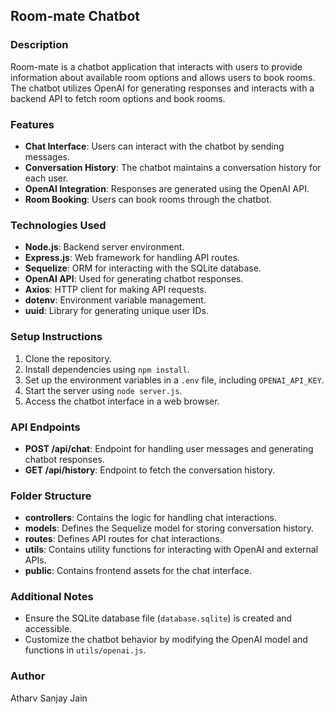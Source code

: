 ## Room-mate Chatbot

### Description

Room-mate is a chatbot application that interacts with users to provide information about available room options and allows users to book rooms. The chatbot utilizes OpenAI for generating responses and interacts with a backend API to fetch room options and book rooms.


### Features

- **Chat Interface**: Users can interact with the chatbot by sending messages.
- **Conversation History**: The chatbot maintains a conversation history for each user.
- **OpenAI Integration**: Responses are generated using the OpenAI API.
- **Room Booking**: Users can book rooms through the chatbot.
  
### Technologies Used

- **Node.js**: Backend server environment.
- **Express.js**: Web framework for handling API routes.
- **Sequelize**: ORM for interacting with the SQLite database.
- **OpenAI API**: Used for generating chatbot responses.
- **Axios**: HTTP client for making API requests.
- **dotenv**: Environment variable management.
- **uuid**: Library for generating unique user IDs.

  
### Setup Instructions

1. Clone the repository.
2. Install dependencies using `npm install`.
3. Set up the environment variables in a `.env` file, including `OPENAI_API_KEY`.
4. Start the server using `node server.js`.
5. Access the chatbot interface in a web browser.

   
### API Endpoints

- **POST /api/chat**: Endpoint for handling user messages and generating chatbot responses.
- **GET /api/history**: Endpoint to fetch the conversation history.

  
### Folder Structure

- **controllers**: Contains the logic for handling chat interactions.
- **models**: Defines the Sequelize model for storing conversation history.
- **routes**: Defines API routes for chat interactions.
- **utils**: Contains utility functions for interacting with OpenAI and external APIs.
- **public**: Contains frontend assets for the chat interface.

  
### Additional Notes

- Ensure the SQLite database file (`database.sqlite`) is created and accessible.
- Customize the chatbot behavior by modifying the OpenAI model and functions in `utils/openai.js`.

  
### Author
Atharv Sanjay Jain
